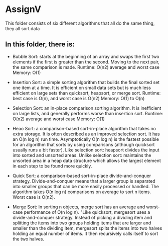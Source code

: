 # AssignV

This folder consists of six different algorithms that all do the same thing, they all sort data

## In this folder, there is:

 - Bubble Sort: starts at the beginning of an array and swaps the first two elements if the first is greater than the second. Moving to the next pair, the same comparison is made.
Runtime: O(n2) average and worst case
Memory: O(1)

- Insertion Sort: a simple sorting algorithm that builds the final sorted set one item at a time. It is efficient on small data sets but is much less efficient on large sets than quicksort, heapsort, or merge sort. 
Runtime: best case is O(n), and worst case is O(n2)
Memory: O(1) to O(n)

- Selection Sort: an in-place comparison sorting algorithm. It is inefficient on large lists, and generally performs worse than insertion sort. 
Runtime: O(n2) average and worst case
Memory: O(1)

- Heao Sort: a comparison-based sort-in-place algorithm that takes no extra storage. It is often described as an improved selection sort. It has an O(n log n) run time. 
Asymptotically O(n log n) is the fastest possible for an algorithm that sorts by using comparisons (although quicksort usually runs a bit faster). 
Like selection sort: heapsort divides the input into sorted and unsorted areas.
Unlike selection sort: maintains the unsorted area in a heap data structure which allows the largest element in each step to be found more quickly.

- Quick Sort:  a  comparison-based sort-in-place divide-and-conquer strategy.
Divide-and-conquer means that a larger group is separated into smaller groups that can be more easily processed or handled.
The algorithm takes O(n log n) comparisons on average to sort n items. Worst case is O(n2).

- Merge Sort: In sorting n objects, merge sort has an average and worst-case performance of O(n log n).
"Like quicksort, mergesort uses a divide-and-conquer strategy.
Instead of picking a dividing item and splitting the items into two groups holding items that are larger and smaller than the dividing item, mergesort splits the items into two halves holding an equal number of items. It then recursively calls itself to sort the two halves.
